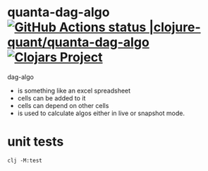 # quanta-dag-algo [![GitHub Actions status |clojure-quant/quanta-dag-algo](https://github.com/clojure-quant/quanta-dag-algo/workflows/CI/badge.svg)](https://github.com/clojure-quant/quanta-dag-algo/actions?workflow=CI)[![Clojars Project](https://img.shields.io/clojars/v/io.github.clojure-quant/quanta-dag-algo.svg)](https://clojars.org/io.github.clojure-quant/quanta-dag-algo)

dag-algo 
  - is something like an excel spreadsheet
  - cells can be added to it
  - cells can depend on other cells
  - is used to calculate algos either in live or snapshot mode.

# unit tests

```
clj -M:test
```


